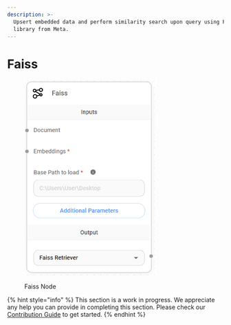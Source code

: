 ```yaml
---
description: >-
  Upsert embedded data and perform similarity search upon query using Faiss
  library from Meta.
---
```


# Faiss

<figure><img src="../../../.gitbook/assets/image--158-.png" alt="" width="307"><figcaption><p>Faiss Node</p></figcaption></figure>

{% hint style="info" %}
This section is a work in progress. We appreciate any help you can provide in completing this section. Please check our [Contribution Guide](../../../contributing/) to get started.
{% endhint %}
